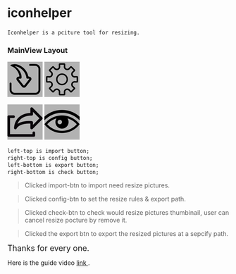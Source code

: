 <H1>iconhelper</H1>

	Iconhelper is a pciture tool for resizing.

<H3>MainView Layout</H3>
<p>
	<img src='iconhelper/Assets.xcassets/import.imageset/import.png'>
	<img src='iconhelper/Assets.xcassets/config.imageset/config.png'>
</P>
<p>
<img src='iconhelper/Assets.xcassets/export.imageset/export.png'>
<img src='iconhelper/Assets.xcassets/preview.imageset/preview@1x.png'>
</P>

	left-top is import button;
	right-top is config button;
	left-bottom is export button;
	right-bottom is check button;

>Clicked import-btn to import need resize pictures.

> Clicked config-btn to set the resize rules & export path.

> Clicked check-btn to check would resize pictures thumbinail, user can cancel resize pocture by remove it.
 
> Clicked the export btn to export the resized pictures at a sepcify path.

<font size='4'>Thanks for every one.</font>


Here is the guide video <a href='http://v.youku.com/v_show/id_XMzQ4MjUxMTc2MA==.html?spm=a2h3j.8428770.3416059.1.'> link </a>.